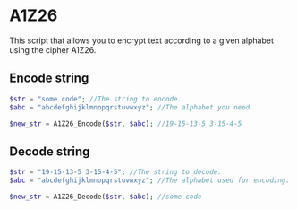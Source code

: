 # A1Z26
This script that allows you to encrypt text according to a given alphabet using the cipher A1Z26.

## Encode string
```php
$str = "some code"; //The string to encode.
$abc = "abcdefghijklmnopqrstuvwxyz"; //The alphabet you need.

$new_str = A1Z26_Encode($str, $abc); //19-15-13-5 3-15-4-5
```
## Decode string
```php
$str = "19-15-13-5 3-15-4-5"; //The string to decode.
$abc = "abcdefghijklmnopqrstuvwxyz"; //The alphabet used for encoding.

$new_str = A1Z26_Decode($str, $abc); //some code
```
